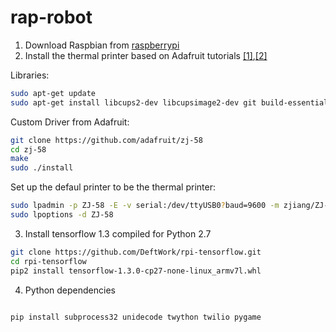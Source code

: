# rap-robot


1. Download Raspbian from [raspberrypi](https://www.raspberrypi.org/downloads/raspbian/)
2. Install the thermal printer based on Adafruit tutorials [[1]](https://learn.adafruit.com/networked-thermal-printer-using-cups-and-raspberry-pi/connect-and-configure-printer),[[2]](https://learn.adafruit.com/instant-camera-using-raspberry-pi-and-thermal-printer/system-setup)

Libraries:

```bash
sudo apt-get update
sudo apt-get install libcups2-dev libcupsimage2-dev git build-essential cups system-config-printer
```

Custom Driver from Adafruit:

```bash
git clone https://github.com/adafruit/zj-58
cd zj-58
make
sudo ./install
```

Set up the defaul printer to be the thermal printer:

```bash
sudo lpadmin -p ZJ-58 -E -v serial:/dev/ttyUSB0?baud=9600 -m zjiang/ZJ-58.ppd
sudo lpoptions -d ZJ-58
```

3. Install tensorflow 1.3 compiled for Python 2.7 

```bash
git clone https://github.com/DeftWork/rpi-tensorflow.git
cd rpi-tensorflow
pip2 install tensorflow-1.3.0-cp27-none-linux_armv7l.whl
```

4. Python dependencies

```bash

pip install subprocess32 unidecode twython twilio pygame

```


